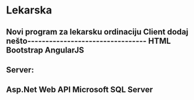 # Lekarska
Novi program za lekarsku ordinaciju
Client
dodaj nešto---------------------------------
HTML
Bootstrap
AngularJS
---------------------------------
Server:
---------------------------------
Asp.Net Web API
Microsoft SQL Server
---------------------------------
